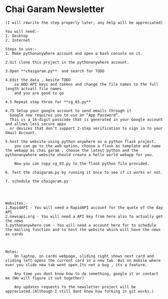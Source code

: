 # Chai Garam Newsletter
    
    (I will rewrite the step properly later, any help will be appreciated)

    You will need:-
    1. Desktop
    2. Internet

    Steps to use:-
    1. Make pythonanywhere account and open a bash console on it.

    2.Git clone this project in the pythonanywhere account.

    3.Open **chaigaram.py**  and search for TODO

    4.Edit the data , besite TODO
        ie ADD API keys and tokens and change the file names to the full length actuall file names
        and you are good to go

    4.5 Repeat step three for **cg_03.py**
    
    4.75 Setup your google account to send emails through it 
      Google now requires you to use an “App Password“. 
      This is a 16-digit passcode that is generated in your Google account and allows less secure apps 
      or devices that don’t support 2-step verification to sign in to your Gmail Account.
    
    5.host the website using python anywhere as a python flask project.
        you can go to the web option, choose a flask as template and name the webapp as chai garam , choose the latest python and the pythonanywhere website should create a hello world webapp for you.

        Now you can copy cg_03.py to the flask python file provided.

    6. Test the chaigaram.py by running it once to see if it works or not.

    7. schedule the chaigaram.py

    


    Websites:-
    1.RapidAPI - You will need a RapidAPI account for the quote of the day API
    2.newsapi.org - You will need a API key from here also to actually get the news
    3.pythonanywhere.com - You will need a account here for to schedule the mailing function and to host the website which will have the news as cards



    Notes:
        On laptop, on cards webpage, sliding right shows next card and sliding left opens the current card in a new tab. But on mobile where ever you slide new tab wont open.Its not a bug , its a feature.

        Any time you dont know how to do something, google it or contact me (We will figure it out together)

        Any updates requests to the newsletter project will be appreciated.(Although I still dont know how forking in git works.)



